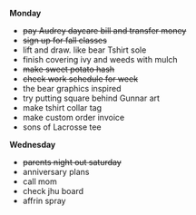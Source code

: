 **Monday**

* ~~pay Audrey daycare bill and transfer money~~
* ~~sign up for fall classes~~
* lift and draw. like bear Tshirt sole
* finish covering ivy and weeds with mulch
* ~~make sweet potato hash~~
* ~~check work schedule for week~~
* the bear graphics inspired
* try putting square behind Gunnar art
* make tshirt collar tag
* make custom order invoice 
* sons of Lacrosse tee

**Wednesday**

* ~~parents night out saturday~~
* anniversary plans
* call mom
* check jhu board 
* affrin spray 
